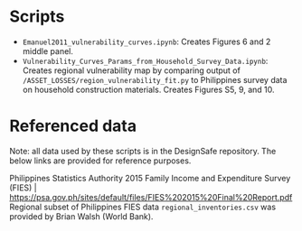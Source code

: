 # Scripts
* `Emanuel2011_vulnerability_curves.ipynb`: Creates Figures 6 and 2 middle panel.
* `Vulnerability_Curves_Params_from_Household_Survey_Data.ipynb`: Creates regional vulnerability map by comparing output of `/ASSET_LOSSES/region_vulnerability_fit.py` to Philippines survey data on household construction materials. Creates Figures S5, 9, and 10.

# Referenced data
Note: all data used by these scripts is in the DesignSafe repository. The below links are provided for reference purposes.

Philippines Statistics Authority 2015 Family Income and Expenditure Survey (FIES) | https://psa.gov.ph/sites/default/files/FIES%202015%20Final%20Report.pdf<br/>
Regional subset of Philippines FIES data `regional_inventories.csv` was provided by Brian Walsh (World Bank).
